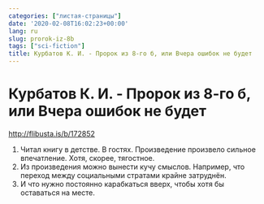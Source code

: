 ```yaml
---
categories: ["листая-страницы"]
date: '2020-02-08T16:02:23+00:00'
lang: ru
slug: prorok-iz-8b
tags: ["sci-fiction"]
title: Курбатов К. И. - Пророк из 8-го б, или Вчера ошибок не будет
---
```



# Курбатов К. И. - Пророк из 8-го б, или Вчера ошибок не будет

<http://flibusta.is/b/172852>

<!--more-->

1. Читал книгу в детстве. В гостях. Произведение произвело сильное впечатление. Хотя, скорее, тягостное.
2. Из произведения можно вынести кучу смыслов. Например, что переход между социальными стратами крайне затруднён. 
3. И что нужно постоянно карабкаться вверх, чтобы хотя бы оставаться на месте.
